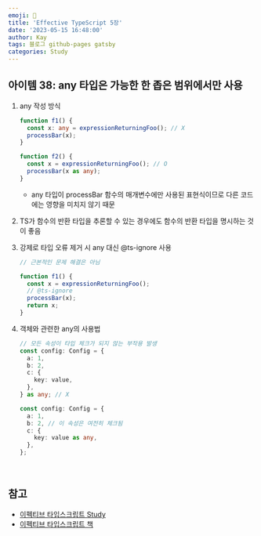 ```yaml
---
emoji: 👋
title: 'Effective TypeScript 5장'
date: '2023-05-15 16:48:00'
author: Kay
tags: 블로그 github-pages gatsby
categories: Study
---
```


## 아이템 38: any 타입은 가능한 한 좁은 범위에서만 사용

1. any 작성 방식

   ```ts
   function f1() {
     const x: any = expressionReturningFoo(); // X
     processBar(x);
   }

   function f2() {
     const x = expressionReturningFoo(); // O
     processBar(x as any);
   }
   ```

   - any 타입이 processBar 함수의 매개변수에만 사용된 표현식이므로 다른 코드에는 영향을 미치지 않기 때문

2. TS가 함수의 반환 타입을 추론할 수 있는 경우에도 함수의 반환 타입을 명시하는 것이 좋음
3. 강제로 타입 오류 제거 시 any 대신 @ts-ignore 사용

   ```ts
   // 근본적인 문제 해결은 아님

   function f1() {
     const x = expressionReturningFoo();
     // @ts-ignore
     processBar(x);
     return x;
   }
   ```

4. 객체와 관련한 any의 사용법

   ```ts
   // 모든 속성이 타입 체크가 되지 않는 부작용 발생
   const config: Config = {
     a: 1,
     b: 2,
     c: {
       key: value,
     },
   } as any; // X

   const config: Config = {
     a: 1,
     b: 2, // 이 속성은 여전히 체크됨
     c: {
       key: value as any,
     },
   };
   ```

<br>

## 참고

- [이펙티브 타입스크립트 Study](https://github.com/pagers-org/Effective-TypeScript)
- [이펙티브 타입스크립트 책](http://www.yes24.com/Product/Goods/102124327)

```toc

```
